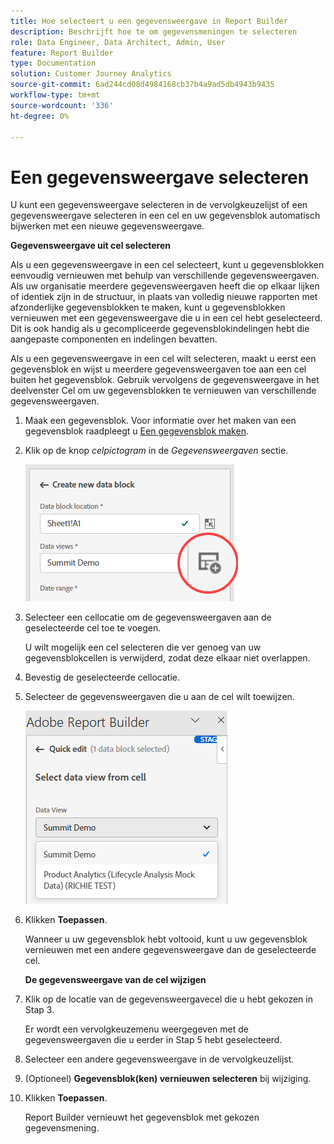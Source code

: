 ```yaml
---
title: Hoe selecteert u een gegevensweergave in Report Builder
description: Beschrijft hoe te om gegevensmeningen te selecteren
role: Data Engineer, Data Architect, Admin, User
feature: Report Builder
type: Documentation
solution: Customer Journey Analytics
source-git-commit: 6ad244cd08d4984168cb37b4a9ad5db4943b9435
workflow-type: tm+mt
source-wordcount: '336'
ht-degree: 0%

---
```



# Een gegevensweergave selecteren

U kunt een gegevensweergave selecteren in de vervolgkeuzelijst of een gegevensweergave selecteren in een cel en uw gegevensblok automatisch bijwerken met een nieuwe gegevensweergave.

**Gegevensweergave uit cel selecteren**

Als u een gegevensweergave in een cel selecteert, kunt u gegevensblokken eenvoudig vernieuwen met behulp van verschillende gegevensweergaven. Als uw organisatie meerdere gegevensweergaven heeft die op elkaar lijken of identiek zijn in de structuur, in plaats van volledig nieuwe rapporten met afzonderlijke gegevensblokken te maken, kunt u gegevensblokken vernieuwen met een gegevensweergave die u in een cel hebt geselecteerd. Dit is ook handig als u gecompliceerde gegevensblokindelingen hebt die aangepaste componenten en indelingen bevatten.

Als u een gegevensweergave in een cel wilt selecteren, maakt u eerst een gegevensblok en wijst u meerdere gegevensweergaven toe aan een cel buiten het gegevensblok. Gebruik vervolgens de gegevensweergave in het deelvenster Cel om uw gegevensblokken te vernieuwen van verschillende gegevensweergaven.

1. Maak een gegevensblok.
Voor informatie over het maken van een gegevensblok raadpleegt u [Een gegevensblok maken](/help/report-builder/create-a-data-block.md).

1. Klik op de knop *celpictogram* in de *Gegevensweergaven* sectie.

   ![Celpictogram](/help/report-builder/assets/cell-icon.png)

1. Selecteer een cellocatie om de gegevensweergaven aan de geselecteerde cel toe te voegen.

   U wilt mogelijk een cel selecteren die ver genoeg van uw gegevensblokcellen is verwijderd, zodat deze elkaar niet overlappen.

1. Bevestig de geselecteerde cellocatie.

1. Selecteer de gegevensweergaven die u aan de cel wilt toewijzen.

   ![Celpictogram](/help/report-builder/assets/select-data-view.png)

1. Klikken **Toepassen**.

   Wanneer u uw gegevensblok hebt voltooid, kunt u uw gegevensblok vernieuwen met een andere gegevensweergave dan de geselecteerde cel.

   **De gegevensweergave van de cel wijzigen**

1. Klik op de locatie van de gegevensweergavecel die u hebt gekozen in Stap 3.

   Er wordt een vervolgkeuzemenu weergegeven met de gegevensweergaven die u eerder in Stap 5 hebt geselecteerd.

1. Selecteer een andere gegevensweergave in de vervolgkeuzelijst.

1. (Optioneel) **Gegevensblok(ken) vernieuwen selecteren** bij wijziging.

1. Klikken **Toepassen**.

   Report Builder vernieuwt het gegevensblok met gekozen gegevensmening.
